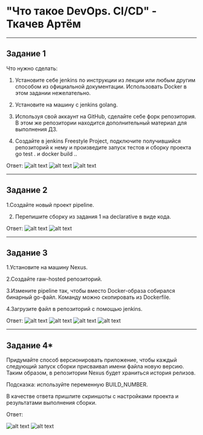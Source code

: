 # "Что такое DevOps. СI/СD" - Ткачев Артём
---
## Задание 1
Что нужно сделать:

1. Установите себе jenkins по инструкции из лекции или любым другим способом из официальной документации. Использовать Docker в этом задании нежелательно.

2. Установите на машину с jenkins golang.

3. Используя свой аккаунт на GitHub, сделайте себе форк репозитория. В этом же репозитории находится дополнительный материал для выполнения ДЗ.

4. Создайте в jenkins Freestyle Project, подключите получившийся репозиторий к нему и произведите запуск тестов и сборку проекта go test . и docker build ..

Ответ:
![alt text](https://github.com/Artem-Tckachew/8-02-hw/blob/main/1.png)
![alt text](https://github.com/Artem-Tckachew/8-02-hw/blob/main/2.png)
![alt text](https://github.com/Artem-Tckachew/8-02-hw/blob/main/3.png)

---
## Задание 2
1.Создайте новый проект pipeline.

2. Перепишите сборку из задания 1 на declarative в виде кода.

Ответ:
![alt text](https://github.com/Artem-Tckachew/8-02-hw/blob/main/4.png)
![alt text](https://github.com/Artem-Tckachew/8-02-hw/blob/main/5.png)

---
## Задание 3
1.Установите на машину Nexus.

2.Создайте raw-hosted репозиторий.

3.Измените pipeline так, чтобы вместо Docker-образа собирался бинарный go-файл. Команду можно скопировать из Dockerfile.

4.Загрузите файл в репозиторий с помощью jenkins.

Ответ:
![alt text](https://github.com/Artem-Tckachew/8-02-hw/blob/main/6.png)
![alt text](https://github.com/Artem-Tckachew/8-02-hw/blob/main/7.png)
![alt text](https://github.com/Artem-Tckachew/8-02-hw/blob/main/8.png)
![alt text](https://github.com/Artem-Tckachew/8-02-hw/blob/main/9.png)

---
## Задание 4*
Придумайте способ версионировать приложение, чтобы каждый следующий запуск сборки присваивал имени файла новую версию. Таким образом, в репозитории Nexus будет храниться история релизов.

Подсказка: используйте переменную BUILD_NUMBER.

В качестве ответа пришлите скриншоты с настройками проекта и результатами выполнения сборки.

Ответ:

![alt text](https://github.com/Artem-Tckachew/8-02-hw/blob/main/10.png)
![alt text](https://github.com/Artem-Tckachew/8-02-hw/blob/main/11.png)

